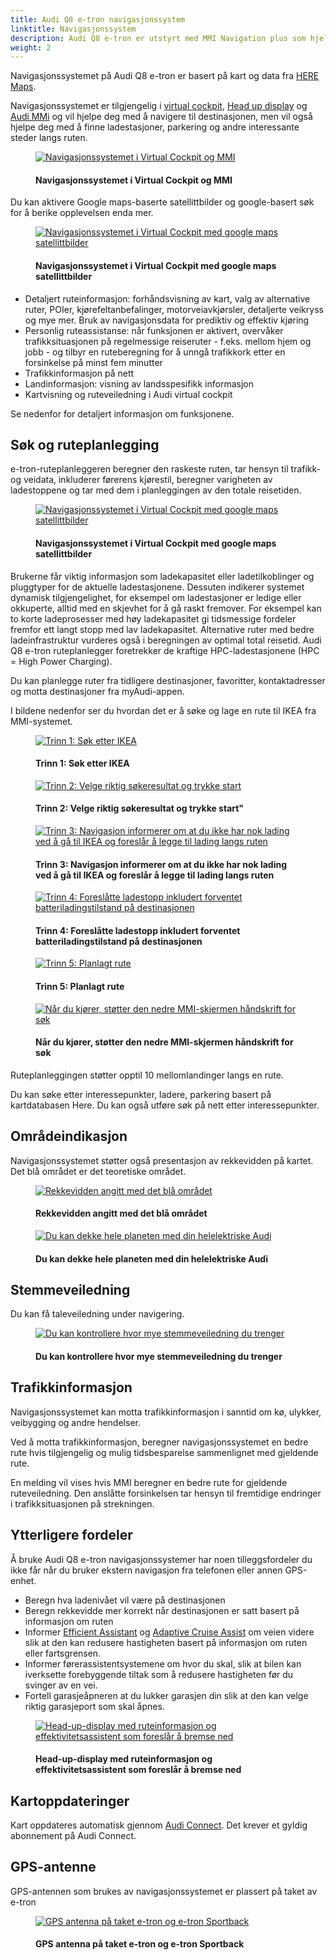```yaml
---
title: Audi Q8 e-tron navigasjonssystem
linktitle: Navigasjonssystem
description: Audi Q8 e-tron er utstyrt med MMI Navigation plus som hjelper deg å komme frem til destinasjon.
weight: 2
---
```

<!-- markdownlint-disable MD033 -->
Navigasjonssystemet på Audi Q8 e-tron er basert på kart og data fra [HERE Maps](https://www.here.com/strategic-alliances/audi/IVIdemo).

Navigasjonssystemet er tilgjengelig i [virtual cockpit](../virtualcockpit/), [Head up display](../headupdisplay/) og [Audi MMi](../mmi/) og vil hjelpe deg med å navigere til destinasjonen, men vil også hjelpe deg med å finne ladestasjoner, parkering og andre interessante steder langs ruten.

<figure>
    <a href="https://media.electrichasgoneaudi.net/multimedia/models/e-tron/technology/uiandoperations/navigation/navigation.jpg">
        <img src="https://media.electrichasgoneaudi.net/multimedia/models/e-tron/technology/uiandoperations/navigation/navigations.jpg"
        alt="Navigasjonssystemet i Virtual Cockpit og MMI" title=Navigasjonssystemet i Virtual Cockpit og MMI">
    </a>
    <figcaption><h4>Navigasjonssystemet i Virtual Cockpit og MMI</h4></figcaption>
</figure>

Du kan aktivere Google maps-baserte satellittbilder og google-basert søk for å berike opplevelsen enda mer.

<figure>
    <a href="https://media.electrichasgoneaudi.net/multimedia/models/e-tron/technology/uiandoperations/navigation/navigation2.jpg">
        <img src="https://media.electrichasgoneaudi.net/multimedia/models/e-tron/technology/uiandoperations/navigation/navigation2s.jpg"
        alt="Navigasjonssystemet i Virtual Cockpit med google maps satellittbilder" title="Navigasjonssystemet i Virtual Cockpit med google maps satellittbilder">
    </a>
    <figcaption><h4>Navigasjonssystemet i Virtual Cockpit med google maps satellittbilder</h4></figcaption>
</figure>


- Detaljert ruteinformasjon: forhåndsvisning av kart, valg av alternative ruter, POIer, kjørefeltanbefalinger, motorveiavkjørsler, detaljerte veikryss og mye mer. Bruk av navigasjonsdata for prediktiv og effektiv kjøring
- Personlig ruteassistanse: når funksjonen er aktivert, overvåker trafikksituasjonen på regelmessige reiseruter - f.eks. mellom hjem og jobb - og tilbyr en ruteberegning for å unngå trafikkork etter en forsinkelse på minst fem minutter
- Trafikkinformasjon på nett
- Landinformasjon: visning av landsspesifikk informasjon
- Kartvisning og ruteveiledning i Audi virtual cockpit

Se nedenfor for detaljert informasjon om funksjonene.

## Søk og ruteplanlegging

e-tron-ruteplanleggeren beregner den raskeste ruten, tar hensyn til trafikk- og veidata, inkluderer førerens kjørestil, beregner varigheten av ladestoppene og tar med dem i planleggingen av den totale reisetiden.

<figure>
    <a href="https://media.electrichasgoneaudi.net/multimedia/models/e-tron/technology/uiandoperations/navigation/navigation.jpg">
        <img src="https://media.electrichasgoneaudi.net/multimedia/models/e-tron/technology/uiandoperations/navigation/navigations.jpg"
        alt="Navigasjonssystemet i Virtual Cockpit med google maps satellittbilder" title=Navigasjonssystemet i Virtual Cockpit med google maps satellittbilder">
    </a>
    <figcaption><h4>Navigasjonssystemet i Virtual Cockpit med google maps satellittbilder</h4></figcaption>
</figure>

Brukerne får viktig informasjon som ladekapasitet eller ladetilkoblinger og pluggtyper for de aktuelle ladestasjonene. Dessuten indikerer systemet dynamisk tilgjengelighet, for eksempel om ladestasjoner er ledige eller okkuperte, alltid med en skjevhet for å gå raskt fremover. For eksempel kan to korte ladeprosesser med høy ladekapasitet gi tidsmessige fordeler fremfor ett langt stopp med lav ladekapasitet. Alternative ruter med bedre ladeinfrastruktur vurderes også i beregningen av optimal total reisetid. Audi Q8 e-tron ruteplanlegger foretrekker de kraftige HPC-ladestasjonene (HPC = High Power Charging).

Du kan planlegge ruter fra tidligere destinasjoner, favoritter, kontaktadresser og motta destinasjoner fra myAudi-appen.

I bildene nedenfor ser du hvordan det er å søke og lage en rute til IKEA fra MMI-systemet.

<figure>
    <a href="https://media.electrichasgoneaudi.net/multimedia/models/e-tron/technology/uiandoperations/navigation/search1.jpg">
        <img src="https://media.electrichasgoneaudi.net/multimedia/models/e-tron/technology/uiandoperations/navigation/search1s.jpg"
        alt="Trinn 1: Søk etter IKEA" title="Trinn 1: Søk etter IKEA">
    </a>
    <figcaption><h4>Trinn 1: Søk etter IKEA</h4></figcaption>
</figure>

<figure>
    <a href="https://media.electrichasgoneaudi.net/multimedia/models/e-tron/technology/uiandoperations/navigation/search2.jpg">
        <img src="https://media.electrichasgoneaudi.net/multimedia/models/e-tron/technology/uiandoperations/navigation/search2s.jpg"
        alt="Trinn 2: Velge riktig søkeresultat og trykke start" title="Trinn 2: Velge riktig søkeresultat og trykke start">
    </a>
    <figcaption><h4>Trinn 2: Velge riktig søkeresultat og trykke start"</h4></figcaption>
</figure>

<figure>
    <a href="https://media.electrichasgoneaudi.net/multimedia/models/e-tron/technology/uiandoperations/navigation/search3.jpg">
        <img src="https://media.electrichasgoneaudi.net/multimedia/models/e-tron/technology/uiandoperations/navigation/search3s.jpg"
        alt="Trinn 3: Navigasjon informerer om at du ikke har nok lading ved å gå til IKEA og foreslår å legge til lading langs ruten" title="Trinn 3: Navigasjon informerer om at du ikke har nok lading ved å gå til IKEA og foreslår å legge til lading langs ruten">
    </a>
    <figcaption><h4>Trinn 3: Navigasjon informerer om at du ikke har nok lading ved å gå til IKEA og foreslår å legge til lading langs ruten</h4></figcaption>
</figure>

<figure>
    <a href="https://media.electrichasgoneaudi.net/multimedia/models/e-tron/technology/uiandoperations/navigation/search4.jpg">
        <img src="https://media.electrichasgoneaudi.net/multimedia/models/e-tron/technology/uiandoperations/navigation/search4s.jpg"
        alt="Trinn 4: Foreslåtte ladestopp inkludert forventet batteriladingstilstand på destinasjonen" title="Trinn 4: Foreslåtte ladestopp inkludert forventet batteriladingstilstand på destinasjonen">
    </a>
    <figcaption><h4>Trinn 4: Foreslåtte ladestopp inkludert forventet batteriladingstilstand på destinasjonen</h4></figcaption>
</figure>

<figure>
    <a href="https://media.electrichasgoneaudi.net/multimedia/models/e-tron/technology/uiandoperations/navigation/search5.jpg">
        <img src="https://media.electrichasgoneaudi.net/multimedia/models/e-tron/technology/uiandoperations/navigation/search5s.jpg"
        alt="Trinn 5: Planlagt rute" title="Trinn 5: Planlagt rute">
    </a>
    <figcaption><h4>Trinn 5: Planlagt rute</h4></figcaption>
</figure>

<figure>
    <a href="https://media.electrichasgoneaudi.net/multimedia/models/e-tron/technology/uiandoperations/navigation/search6.jpg">
        <img src="https://media.electrichasgoneaudi.net/multimedia/models/e-tron/technology/uiandoperations/navigation/search6s.jpg"
        alt="Når du kjører, støtter den nedre MMI-skjermen håndskrift for søk" title="Når du kjører, støtter den nedre MMI-skjermen håndskrift for søk">
    </a>
    <figcaption><h4>Når du kjører, støtter den nedre MMI-skjermen håndskrift for søk</h4></figcaption>
</figure>

Ruteplanleggingen støtter opptil 10 mellomlandinger langs en rute.

Du kan søke etter interessepunkter, ladere, parkering basert på kartdatabasen Here. Du kan også utføre søk på nett etter interessepunkter.

## Områdeindikasjon

Navigasjonssystemet støtter også presentasjon av rekkevidden på kartet. Det blå området er det teoretiske området.

<figure>
    <a href="https://media.electrichasgoneaudi.net/multimedia/models/e-tron/technology/uiandoperations/navigation/range.jpg">
        <img src="https://media.electrichasgoneaudi.net/multimedia/models/e-tron/technology/uiandoperations/navigation/ranges.jpg"
        alt="Rekkevidden angitt med det blå området" title="Rekkevidden angitt med det blå området">
    </a>
    <figcaption><h4>Rekkevidden angitt med det blå området</h4></figcaption>
</figure>

<figure>
    <a href="https://media.electrichasgoneaudi.net/multimedia/models/e-tron/technology/uiandoperations/navigation/planet.jpg">
        <img src="https://media.electrichasgoneaudi.net/multimedia/models/e-tron/technology/uiandoperations/navigation/planets.jpg"
        alt="Du kan dekke hele planeten med din helelektriske Audi" title="Du kan dekke hele planeten med din helelektriske Audi">
    </a>
    <figcaption><h4>Du kan dekke hele planeten med din helelektriske Audi</h4></figcaption>
</figure>

## Stemmeveiledning

Du kan få taleveiledning under navigering.

<figure>
    <a href="https://media.electrichasgoneaudi.net/multimedia/models/e-tron/technology/uiandoperations/navigation/voiceguidance.jpg">
        <img src="https://media.electrichasgoneaudi.net/multimedia/models/e-tron/technology/uiandoperations/navigation/voiceguidance.jpg"
        alt="Du kan kontrollere hvor mye stemmeveiledning du trenger" title="Du kan kontrollere hvor mye stemmeveiledning du trenger">
    </a>
    <figcaption><h4>Du kan kontrollere hvor mye stemmeveiledning du trenger</h4></figcaption>
</figure>


## Trafikkinformasjon

Navigasjonssystemet kan motta trafikkinformasjon i sanntid om kø, ulykker, veibygging og andre hendelser.

Ved å motta trafikkinformasjon, beregner navigasjonssystemet en bedre rute hvis tilgjengelig og mulig tidsbesparelse sammenlignet med gjeldende rute.

En melding vil vises hvis MMI beregner en bedre rute for gjeldende ruteveiledning. Den anslåtte forsinkelsen tar hensyn til fremtidige endringer i trafikksituasjonen på strekningen.

## Ytterligere fordeler

Å bruke Audi Q8 e-tron navigasjonssystemer har noen tilleggsfordeler du ikke får når du bruker ekstern navigasjon fra telefonen eller annen GPS-enhet.

- Beregn hva ladenivået vil være på destinasjonen
- Beregn rekkevidde mer korrekt når destinasjonen er satt basert på informasjon om ruten
- Informer [Efficient Assistant](/models/e-tron/technology/drivingassistance/predictiveefficiencyassist/) og [Adaptive Cruise Assist](/models/e-tron/technology/drivingassistance/adaptivecruiseassist/) om veien videre slik at den kan redusere hastigheten basert på informasjon om ruten eller fartsgrensen.
- Informer førerassistentsystemene om hvor du skal, slik at bilen kan iverksette forebyggende tiltak som å redusere hastigheten før du svinger av en vei.
- Fortell garasjeåpneren at du lukker garasjen din slik at den kan velge riktig garasjeport som skal åpnes.

<figure>
    <a href="https://media.electrichasgoneaudi.net/multimedia/models/e-tron/technology/uiandoperations/navigation/headup.jpg">
        <img src="https://media.electrichasgoneaudi.net/multimedia/models/e-tron/technology/uiandoperations/navigation/headups.jpg"
        alt="Head-up-display med ruteinformasjon og effektivitetsassistent som foreslår å bremse ned" title="Head-up-display med ruteinformasjon og effektivitetsassistent som foreslår å bremse ned">
    </a>
    <figcaption><h4>Head-up-display med ruteinformasjon og effektivitetsassistent som foreslår å bremse ned</h4></figcaption>
</figure>

## Kartoppdateringer

Kart oppdateres automatisk gjennom [Audi Connect](/technology/audiconnect/). Det krever et gyldig abonnement på Audi Connect.

## GPS-antenne

GPS-antennen som brukes av navigasjonssystemet er plassert på taket av e-tron

<figure>
    <a href="https://media.electrichasgoneaudi.net/multimedia/models/e-tron/technology/uiandoperations/navigation/antenna.jpg">
        <img src="https://media.electrichasgoneaudi.net/multimedia/models/e-tron/technology/uiandoperations/navigation/antennas.jpg"
        alt="GPS antenna på taket e-tron og e-tron Sportback" title="GPS antenna på taket e-tron og e-tron Sportback">
    </a>
    <figcaption><h4>GPS antenna på taket e-tron og e-tron Sportback</h4></figcaption>
</figure>
